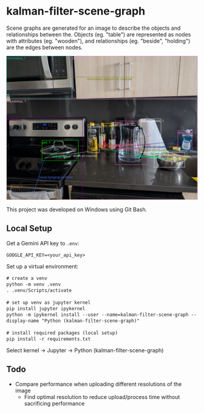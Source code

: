 # kalman-filter-scene-graph

Scene graphs are generated for an image to describe the objects and relationships between the. Objects (eg. "table") are represented as nodes with attributes (eg. "wooden"), and relationships (eg. "beside", "holding") are the edges between nodes.

![Example scene graph](img/kitchen_landscape_sg.png)

This project was developed on Windows using Git Bash.

## Local Setup

Get a Gemini API key to `.env`:

```
GOOGLE_API_KEY=<your_api_key>
```

Set up a virtual environment:

```{bash}
# create a venv
python -m venv .venv
. .venv/Scripts/activate

# set up venv as jupyter kernel
pip install jupyter ipykernel
python -m ipykernel install --user --name=kalman-filter-scene-graph --display-name "Python (kalman-filter-scene-graph)"

# install required packages (local setup)
pip install -r requirements.txt
```

Select kernel -> Jupyter -> Python (kalman-filter-scene-graph)

## Todo

- Compare performance when uploading different resolutions of the image
    - Find optimal resolution to reduce upload/process time without sacrificing performance
